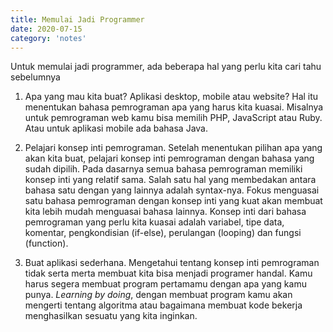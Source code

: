 ```yaml
---
title: Memulai Jadi Programmer
date: 2020-07-15
category: 'notes'
---
```


Untuk memulai jadi programmer, ada beberapa hal yang perlu kita cari tahu sebelumnya

1. Apa yang mau kita buat? Aplikasi desktop, mobile atau website? Hal itu menentukan bahasa pemrograman apa yang harus kita kuasai. Misalnya untuk pemrograman web kamu bisa memilih PHP, JavaScript atau Ruby. Atau untuk aplikasi mobile ada bahasa Java.

2. Pelajari konsep inti pemrograman. Setelah menentukan pilihan apa yang akan kita buat, pelajari konsep inti pemrograman dengan bahasa yang sudah dipilih. Pada dasarnya semua bahasa pemrograman memiliki konsep inti yang relatif sama. Salah satu hal yang membedakan antara bahasa satu dengan yang lainnya adalah syntax-nya. Fokus menguasai satu bahasa pemrograman dengan konsep inti yang kuat akan membuat kita lebih mudah menguasai bahasa lainnya. Konsep inti dari bahasa pemrograman yang perlu kita kuasai adalah variabel, tipe data, komentar, pengkondisian (if-else), perulangan (looping) dan fungsi (function).

3. Buat aplikasi sederhana. Mengetahui tentang konsep inti pemrograman tidak serta merta membuat kita bisa menjadi programer handal. Kamu harus segera membuat program pertamamu dengan apa yang kamu punya. _Learning by doing_, dengan membuat program kamu akan mengerti tentang algoritma atau bagaimana membuat kode bekerja menghasilkan sesuatu yang kita inginkan.
